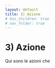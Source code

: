 ```yaml
---
layout: default
title: 3) Azione
# has_children: true
# nav_folder: true
---
```


# 3) Azione

Qui sono le azioni che 